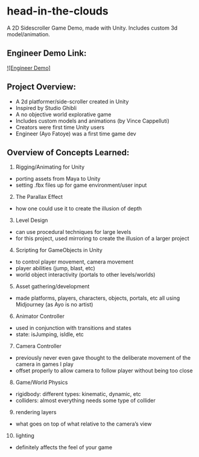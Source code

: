 # head-in-the-clouds
A 2D Sidescroller Game Demo, made with Unity. Includes custom 3d model/animation. 

## Engineer Demo Link: 
[![Engineer Demo]](https://www.youtube.com/watch?v=N1er1x2PS4k)

## Project Overview:
- A 2d platformer/side-scroller created in Unity
- Inspired by Studio Ghibli
- A no objective world explorative game
- Includes custom models and animations (by Vince Cappelluti)
- Creators were first time Unity users
- Engineer (Ayo Fatoye) was a first time game dev

## Overview of Concepts Learned: 
1. Rigging/Animating for Unity
- porting assets from Maya to Unity
- setting .fbx files up for game environment/user input
2. The Parallax Effect
- how one could use it to create the illusion of depth
3. Level Design
- can use procedural techniques for large levels
- for this project, used mirroring to create the illusion of a larger project
4. Scripting for GameObjects in Unity
- to control player movement, camera movement
- player abilities (jump, blast, etc)
- world object interactivity (portals to other levels/worlds)
5. Asset gathering/development
- made platforms, players, characters, objects, portals, etc all using Midjourney (as Ayo is no artist)
6. Animator Controller
- used in conjunction with transitions and states
- state: isJumping, isIdle, etc
7. Camera Controller
- previously never even gave thought to the deliberate movement of the camera in games I play
- offset properly to allow camera to follow player without being too close
8. Game/World Physics
- rigidbody: different types: kinematic, dynamic, etc
- colliders: almost everything needs some type of collider
9. rendering layers
- what goes on top of what relative to the camera’s view
10. lighting
- definitely affects the feel of your game
